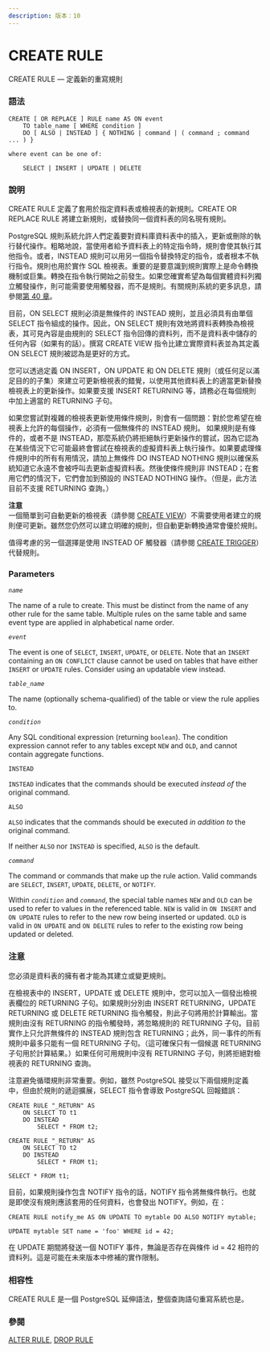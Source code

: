 ```yaml
---
description: 版本：10
---
```


# CREATE RULE

CREATE RULE — 定義新的重寫規則

### 語法

```text
CREATE [ OR REPLACE ] RULE name AS ON event
    TO table_name [ WHERE condition ]
    DO [ ALSO | INSTEAD ] { NOTHING | command | ( command ; command ... ) }

where event can be one of:

    SELECT | INSERT | UPDATE | DELETE
```

### 說明

CREATE RULE 定義了套用於指定資料表或檢視表的新規則。CREATE OR REPLACE RULE 將建立新規則，或替換同一個資料表的同名現有規則。

PostgreSQL 規則系統允許人們定義要對資料庫資料表中的插入，更新或刪除的執行替代操作。粗略地說，當使用者給予資料表上的特定指令時，規則會使其執行其他指令。或者，INSTEAD 規則可以用另一個指令替換特定的指令，或者根本不執行指令。規則也用於實作 SQL 檢視表。重要的是要意識到規則實際上是命令轉換機制或巨集。轉換在指令執行開始之前發生。如果您確實希望為每個實體資料列獨立觸發操作，則可能需要使用觸發器，而不是規則。有關規則系統的更多訊息，請參閱[第 40 章](../../server-programming/the-rule-system/)。

目前，ON SELECT 規則必須是無條件的 INSTEAD 規則，並且必須具有由單個SELECT 指令組成的操作。因此，ON SELECT 規則有效地將資料表轉換為檢視表，其可見內容是由規則的 SELECT 指令回傳的資料列，而不是資料表中儲存的任何內容（如果有的話）。撰寫 CREATE VIEW 指令比建立實際資料表並為其定義 ON SELECT 規則被認為是更好的方式。

您可以透過定義 ON INSERT，ON UPDATE 和 ON DELETE 規則（或任何足以滿足目的的子集）來建立可更新檢視表的錯覺，以使用其他資料表上的適當更新替換檢視表上的更新操作。如果要支援 INSERT RETURNING 等，請務必在每個規則中加上適當的 RETURNING 子句。

如果您嘗試對複雜的檢視表更新使用條件規則，則會有一個問題：對於您希望在檢視表上允許的每個操作，必須有一個無條件的 INSTEAD 規則。 如果規則是有條件的，或者不是 INSTEAD，那麼系統仍將拒絕執行更新操作的嘗試，因為它認為在某些情況下它可能最終會嘗試在檢視表的虛擬資料表上執行操作。如果要處理條件規則中的所有有用情況，請加上無條件 DO INSTEAD NOTHING 規則以確保系統知道它永遠不會被呼叫去更新虛擬資料表。然後使條件規則非 INSTEAD；在套用它們的情況下，它們會加到預設的 INSTEAD NOTHING 操作。（但是，此方法目前不支援 RETURNING 查詢。）

**注意**  
一個簡單到可自動更新的檢視表（請參閱 [CREATE VIEW](create-view.md#ke-geng-xin-de-biao-updatable-views)）不需要使用者建立的規則便可更新。雖然您仍然可以建立明確的規則，但自動更新轉換通常會優於規則。

值得考慮的另一個選擇是使用 INSTEAD OF 觸發器（請參閱 [CREATE TRIGGER](create-trigger.md)）代替規則。

### Parameters

_`name`_

The name of a rule to create. This must be distinct from the name of any other rule for the same table. Multiple rules on the same table and same event type are applied in alphabetical name order.

_`event`_

The event is one of `SELECT`, `INSERT`, `UPDATE`, or `DELETE`. Note that an `INSERT` containing an `ON CONFLICT` clause cannot be used on tables that have either `INSERT` or `UPDATE` rules. Consider using an updatable view instead.

_`table_name`_

The name \(optionally schema-qualified\) of the table or view the rule applies to.

_`condition`_

Any SQL conditional expression \(returning `boolean`\). The condition expression cannot refer to any tables except `NEW` and `OLD`, and cannot contain aggregate functions.

`INSTEAD`

`INSTEAD` indicates that the commands should be executed _instead of_ the original command.

`ALSO`

`ALSO` indicates that the commands should be executed _in addition to_ the original command.

If neither `ALSO` nor `INSTEAD` is specified, `ALSO` is the default.

_`command`_

The command or commands that make up the rule action. Valid commands are `SELECT`, `INSERT`, `UPDATE`, `DELETE`, or `NOTIFY`.

Within _`condition`_ and _`command`_, the special table names `NEW` and `OLD` can be used to refer to values in the referenced table. `NEW` is valid in `ON INSERT` and `ON UPDATE` rules to refer to the new row being inserted or updated. `OLD` is valid in `ON UPDATE` and `ON DELETE` rules to refer to the existing row being updated or deleted.

### 注意

您必須是資料表的擁有者才能為其建立或變更規則。

在檢視表中的 INSERT，UPDATE 或 DELETE 規則中，您可以加入一個發出檢視表欄位的 RETURNING 子句。如果規則分別由 INSERT RETURNING，UPDATE RETURNING 或 DELETE RETURNING 指令觸發，則此子句將用於計算輸出。當規則由沒有 RETURNING 的指令觸發時，將忽略規則的 RETURNING 子句。目前實作上只允許無條件的 INSTEAD 規則包含 RETURNING；此外，同一事件的所有規則中最多只能有一個 RETURNING 子句。（這可確保只有一個候選 RETURNING 子句用於計算結果。）如果任何可用規則中沒有 RETURNING 子句，則將拒絕對檢視表的 RETURNING 查詢。

注意避免循環規則非常重要。例如，雖然 PostgreSQL 接受以下兩個規則定義中，但由於規則的遞迴擴展，SELECT 指令會導致 PostgreSQL 回報錯誤：

```text
CREATE RULE "_RETURN" AS
    ON SELECT TO t1
    DO INSTEAD
        SELECT * FROM t2;

CREATE RULE "_RETURN" AS
    ON SELECT TO t2
    DO INSTEAD
        SELECT * FROM t1;

SELECT * FROM t1;
```

目前，如果規則操作包含 NOTIFY 指令的話，NOTIFY 指令將無條件執行。也就是即使沒有規則應該套用的任何資料，也會發出 NOTIFY。例如，在：

```text
CREATE RULE notify_me AS ON UPDATE TO mytable DO ALSO NOTIFY mytable;

UPDATE mytable SET name = 'foo' WHERE id = 42;
```

在 UPDATE 期間將發送一個 NOTIFY 事件，無論是否存在與條件 id = 42 相符的資料列。這是可能在未來版本中修補的實作限制。

### 相容性

CREATE RULE 是一個 PostgreSQL 延伸語法，整個查詢語句重寫系統也是。

### 參閱

[ALTER RULE](alter-rule.md), [DROP RULE](drop-rule.md)

